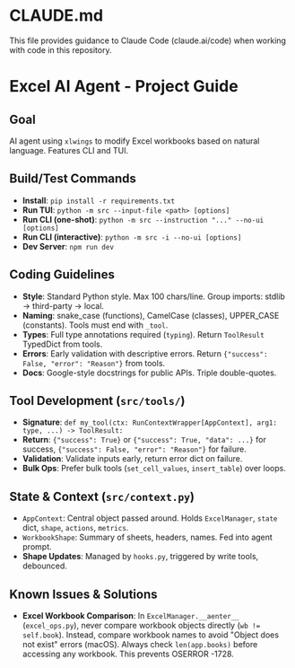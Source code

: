 # CLAUDE.md

This file provides guidance to Claude Code (claude.ai/code) when working with code in this repository.

# Excel AI Agent - Project Guide

## Goal

AI agent using `xlwings` to modify Excel workbooks based on natural language. Features CLI and TUI.

## Build/Test Commands

* **Install**: `pip install -r requirements.txt`
* **Run TUI**: `python -m src --input-file <path> [options]`
* **Run CLI (one-shot)**: `python -m src --instruction "..." --no-ui [options]`
* **Run CLI (interactive)**: `python -m src -i --no-ui [options]`
* **Dev Server**: `npm run dev`

## Coding Guidelines

* **Style**: Standard Python style. Max 100 chars/line. Group imports: stdlib → third-party → local.
* **Naming**: snake_case (functions), CamelCase (classes), UPPER_CASE (constants). Tools must end with `_tool`.
* **Types**: Full type annotations required (`typing`). Return `ToolResult` TypedDict from tools.
* **Errors**: Early validation with descriptive errors. Return `{"success": False, "error": "Reason"}` from tools.
* **Docs**: Google-style docstrings for public APIs. Triple double-quotes.

## Tool Development (`src/tools/`)

* **Signature**: `def my_tool(ctx: RunContextWrapper[AppContext], arg1: type, ...) -> ToolResult:`
* **Return**: `{"success": True}` or `{"success": True, "data": ...}` for success, `{"success": False, "error": "Reason"}` for failure.
* **Validation**: Validate inputs early, return error dict on failure.
* **Bulk Ops**: Prefer bulk tools (`set_cell_values`, `insert_table`) over loops.

## State & Context (`src/context.py`)

* `AppContext`: Central object passed around. Holds `ExcelManager`, `state` dict, `shape`, `actions`, `metrics`.
* `WorkbookShape`: Summary of sheets, headers, names. Fed into agent prompt.
* **Shape Updates**: Managed by `hooks.py`, triggered by write tools, debounced.

## Known Issues & Solutions

* **Excel Workbook Comparison**: In `ExcelManager.__aenter__` (`excel_ops.py`), never compare workbook objects directly (`wb != self.book`). Instead, compare workbook names to avoid "Object does not exist" errors (macOS). Always check `len(app.books)` before accessing any workbook. This prevents OSERROR -1728.